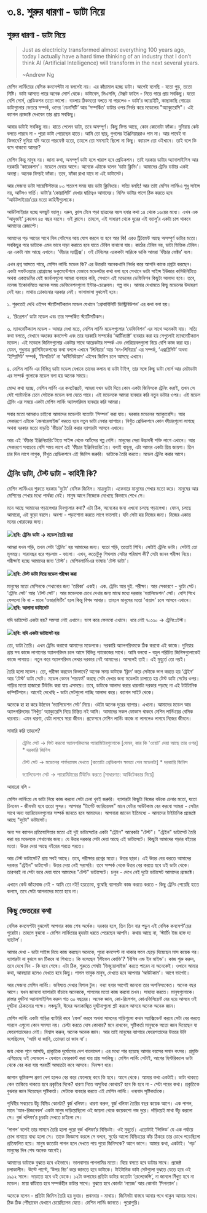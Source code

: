 # ৩.৪. শুরুর ধারণা - ডাটা নিয়ে

## শুরুর ধারণা - ডাটা নিয়ে

> Just as electricity transformed almost everything 100 years ago, today I actually have a hard time thinking of an industry that I don’t think AI \(Artificial Intelligence\) will transform in the next several years.
>
> ~Andrew Ng

মেশিন লার্নিংয়ের বেসিক কনসেপ্টটা না বললেই নয়। এর কাঁচামাল হচ্ছে ডাটা। আগেই বলেছি - যতো গুড়, ততো মিষ্টি। ডাটা আসতে পারে অনেক সোর্স থেকে। ডাটাবেস, সিএসভি, টেক্সট ফাইল - নিতে পারে প্রায় সবকিছু। যতো বেশি সোর্স, প্রেডিকশন ততো ভালো। বাংলায় ঠিকমতো বলতে না পারলেও - ডাটা’র ভ্যারাইটি, কাছাকাছি গোত্রের ডাটাগুলোর ভেতরে সম্পর্ক, ওদের ‘ডেনসিটি’ আর ‘সম্পর্কিত’ ডাটার ওপর নির্ভর করে মডেলের "অ্যাক্যুরেসি"। এই ক্যাগল প্রজেক্টে দেখবেন তার প্রায় সবকিছু।

আবার ডাটাই সবকিছু নয়। হাতে পেলেন ডাটা, তবে অসম্পূর্ণ। কিছু ফিল্ড আছে, কোন কোনোটা ফাঁকা। দুনিয়ায় কেউ বলতে পারবে না - পুরো ডাটা পেয়েছেন হাতে। আমি তো ছার্, গুগলের ইঞ্জিনিয়াররাও পান না। আর পাবেই বা কিভাবে? দুনিয়া যদি অতো পারফেক্ট হতো, তাহলে তো সমস্যাই ছিলো না কিছু। ক্যাচাল তো ওইখানে। তাই বলে কি বসে থাকবো আমরা?

মেশিন কিন্তু মানুষ নয়। জানা কথা, অসম্পূর্ণ ডাটা হলে খারাপ হবে প্রেডিকশন। তাই দরকার ডাটার অ্যানালাইসিস আর দরকারি 'কারেকশন'। মডেলে দেবার আগে। অনেকে এটাকে বলেন ‘ডাটা ক্লিনিং’। আমাদের ট্রেনিং ডাটার একই অবস্থা। অনেক ফিল্ডই ফাঁকা। তবে, ফাঁকা রাখা যাবে না এই ডাটাসেট।

আর সেজন্য ডাটা সায়েন্টিস্টদের ৮০ শতাংশ সময় যায় ডাটা ক্লিনিংয়ে। সত্যি বলছি! আর তাই মেশিন লার্নিংএ শুধু সাইন্স নয়, আর্টসও ভর্তি। ডাটা’র ‘কোয়ালিটি’ দেখার দ্বায়িত্বও আমাদের। মিসিং ডাটার পাশে ঠিক করতে হবে ‘আউটলাইয়ার’য়ের মতো কাহিনীগুলোকে।

আউটলাইয়ার হচ্ছে দলছুট ভ্যালু। ধরুন, ক্লাস টেনে পড়া ছাত্রদের বয়স হবার কথা ১৪ থেকে ১৬য়ের মধ্যে। এখন এক ‘আদুভাই’ ঢুকলেন ৪৫ বছর বয়সে। ওই ক্লাসে। তাহলে, এই সাধারণ থেকে দুরের এই ভ্যালু’র একটা চাপ থাকবে আমাদের রেজাল্টে।

আমাদের গড় আয়ের সাথে বিল গেটসের আয় যোগ করলে যা হবে আর কি! এরও ট্রিটমেন্ট আছে অসম্পুর্ণ ডাটার মতো। সবকিছুর পরে ডাটাকে এমন ভাবে দাড়া করাতে হবে যাতে টেবিল বানানো যায়। কাঠের টেবিল নয়, ডাটা ভিত্তিক টেবিল। এর একটা নাম আছে এখানে। ‘ফীচার ম্যাট্রিক্স’। ওই টেবিলের একেকটা সারিকে ডাকি আমরা ‘ফীচার ভেক্টর’ বলে।

এখন প্রশ্ন আসতে পারে, মেশিন লার্নিং মডেল কি? এর উত্তরটা অনেকখানি নির্ভর করে আপনি কাকে প্রশ্নটা করছেন। একটা সফটওয়্যার প্রোগ্রামের ডকুমেন্টেশনে যেভাবে মডেলটার কথা বলা হবে সেখানে ডাটা সাইন্স ইউজার কমিউনিটিতে অথবা একাডেমির যেই জার্নালগুলো আমরা ব্যবহার করি, সেখানে এই মডেলের ডেফিনিশন কিছুটা আলাদা হবে। তবে, নলেজ ইকোনমিতে অনেক সময় ডেফিনেশনগুলো ইন্টার-চেঞ্জেবল। গল্প বাদ। আমার দেখামতে কিছু মডেলের উদাহরণ দেই বরং। মাথায় ঢোকানোর দরকার নেই। ভাসাভাসা বুঝলেই হবে।

১. শুরুতেই দেখি ওইসব স্ট্যাটিসটিক্যাল মডেল যেখানে ‘প্রোবাবিলিটি ডিস্ট্রিবিউশন’ এর কথা বলা হয়।

২. ‘রিগ্রেশন’ ডাটা মডেল এবং তার সম্পর্কিত স্ট্যাটিসটিকস।

৩. ম্যাথমেটিক্যাল মডেল - আমার দেখা মতে, মেশিন লার্নিং মডেলগুলোর ‘ডেফিনিশন’ এর সাথে অনেকটা যায়। সত্যি কথা বলতে, যেখানে অংকের কনসেপ্ট এবং তার দরকারি সম্পর্কের ‘আর্টিফ্যাক্ট’ ব্যবহার করা হয় সেগুলোই ম্যাথমেটিক্যাল মডেল। এই মডেলে জিনিসগুলোর একটার সাথে আরেকটার সম্পর্ক এবং ভেরিয়েবলগুলো নিয়ে বেশি কাজ করা হয়। যেমন, শুধুমাত্র ক্লাসিফিকেশনের কথা বললে এখানে ‘লিনিয়ার’ আর ‘নন-লিনিয়ার’ এর সম্পর্ক, ‘এক্সপ্লিসিট’ অথবা ‘ইম্প্লিসিট’ সম্পর্ক, ‘ডিসক্রিট’ না ‘কন্টিনিউয়াস’ এইসব জিনিস চলে আসছে এখানে।

৪. মেশিন লার্নিং এর বিভিন্ন ডাটা মডেল যেখানে তাদের কলাম বা ডাটা টাইপ, তার সঙ্গে কিছু ডাটা সোর্স আর মেটাডাটা এর সম্পর্ক গুলোকে মডেল বলা হয় অনেক সময়ে।

মোদ্দা কথা হচ্ছে, মেশিন লার্নিং এর কনটেক্সটে, আমরা যখন ডাটা দিয়ে কোন একটা জিনিসকে ট্রেনিং করাই, তখন সে যেই প্যাটার্নকে চেনে সেটাকে মডেল বলা যেতে পারে। এই মডেলকে আমরা ব্যবহার করি নতুন ডাটার ওপর। এই মডেল ট্রেনিং এর সময়ে একটা মেশিন লার্নিং অ্যালগরিদম ব্যবহার করি আমরা।

সবার মতো আমরাও চাইবো আমাদের মডেলটা যতোটা ‘সিম্পল’ করা যায়। দরকার মডেলের অ্যাক্যুরেসি। আর সেকারণে এটাকে ‘জেনারেলাইজ’ করতে হবে নতুন ডাটা নেবার ব্যাপারে। নিখুঁত প্রেডিকশনে কোন ফীচারগুলো লাগছে অথবা দরকার মতো বাড়তি ‘ফীচার’ তৈরি করার ব্যাপারটা আসবে এখানে।

আর এই ‘ফীচার ইঞ্জিনিয়ারিং’টাতে সাইন্স থেকে আর্টসের গল্প বেশি। মানুষের সেরা উদ্ভাবনী শক্তি লাগে এখানে। আর সেকারণে সবচেয়ে বেশি সময় লাগে এই ‘ফীচার ইঞ্জিনিয়ারিং’য়ে। বলাই বাহুল্য, এটা আমার একটা প্রিয় জায়গা। তিন চার দিন লাগে লাগুক, নিঁখুত প্রেডিকশনে এই জিনিস জরুরি। ডাটাকে তৈরি করতে। মডেল ট্রেনিং করার আগে।

## ট্রেনিং ডাটা, টেস্ট ডাটা - কাহিনী কি?

মেশিন লার্নিংএর শুরুতে দরকার 'দুটো' বেসিক জিনিস। মাত্রদুটো। একেবারে মানুষের শেখার মতো করে। মানুষের আর মেশিনের শেখার মধ্যে পার্থক্য নেই। মানুষ আগে নিজেকে দেখেছে কিভাবে শেখে সে।

মনে আছে আমাদের পড়ালেখার দিনগুলোর কথা? এটা ঠিক, অনেকের জন্য এখনো চলছে পড়ালেখা। যেমন, চলছে আমারো, এই বুড়ো বয়সে। অবশ্য - পড়াশোনা করতে লাগে ভালোই। যদি সেটা হয় নিজের জন্য। নিজের একান্ত মনের খোরাকের জন্য।

![](../.gitbook/assets/1.png)**ছবি: ট্রেনিং ডাটা -&gt; মডেল তৈরি করা**

আমরা যখন পড়ি, তখন সেটা ‘ট্রেনিং’ হয় আমাদের জন্য। যতো পড়ি, ততোই শিখি। সেটাই ট্রেনিং ডাটা। সেটাই তো মূলমন্ত্র। সারাবছর ধরে পড়লাম - ভালো। এখন, কতোটুকু শিখলাম সেটার পরিমাপ কী? সেটা জানব পরীক্ষা নিয়ে। পরীক্ষাই হচ্ছে আমাদের জন্য ‘টেস্ট’। মেশিনলার্নিংএর ভাষায় 'টেস্ট ডাটা'।

![](../.gitbook/assets/2.png)**ছবি: টেস্ট ডাটা দিয়ে মডেল পরীক্ষা করা** 

মানুষের মতো মেশিনকে শেখানোর জন্য 'তরিকা' একই। এক. ট্রেনিং আর দুই. পরীক্ষা। আর সেকারণে - দুটো সেট। 'ট্রেনিং সেট' আর 'টেস্ট সেট'। আর মডেলকে চেখে দেখার জন্য মাঝে মধ্যে দরকার 'ভ্যালিডেশন' সেট। বেশি শিখে ফেললো কি না - মানে ‘ওভারফিটিং’ হলে কিন্তু বিপদ আবার। তাহলে মানুষের মতো 'বায়াস' চলে আসবে এখানে।  
![](../.gitbook/assets/2.1.png)**ছবি: আলাদা ডাটাসেট**

যদি ডাটাসেট একটা হয়? সমস্যা নেই এখানে। ভাগ করে ফেলবো এখানে। ধরে নেই ৭০:৩০ -&gt; ট্রেনিং:টেস্ট।

![](../.gitbook/assets/3.1.png)**ছবি: যদি একটা ডাটাসেট হয়**

তো, ডাটা তৈরি। এখন ট্রেনিং করাবো আমাদের মডেলকে। দরকারি অ্যালগরিদমকে ঠিক করবো এই কাজে। দুনিয়ার প্রায় সব কাজে লাগানোর অ্যালগরিদম চলে আসে বিভিন্ন প্যাকেজের সাথে। আমি বলবো - বহুল পরিচিত জিনিসগুলোকেই কাজে লাগাতে। নতুন করে অ্যালগরিদম লেখার দরকার নেই আমাদের। আসলেই তাই। এই মুহুর্তে তো নয়ই।

তৈরি হলো মডেল। তো, পরীক্ষা করবেন কিভাবে? অনেক সময় ডাটাকে ‘ক্লিন’ করে সেটাকে ভাগ করতে হয় ‘ট্রেইন’ আর ‘টেস্ট’ ডাটা সেটে। মডেল কেমন ‘পারফর্ম’ করছে সেটা দেখার জন্য মডেলটা চালাতে হয় টেস্ট ডাটা সেটের ওপর। গাড়ির মতো হাজারো টিউনিং করা যায় এসময়ে। তবে, ডাটাকে আলাদা করার ধারনাটা দরকার পড়ছে না এই টাইটানিক কম্পিটিশনে। আগেই দেখেছি - ডাটা সেটগুলো পাচ্ছি আলাদা করে। ক্যাগল সাইট থেকে।

অনেকে হা হা করে উঠবেন ‘ভ্যালিডেশন সেট’ নিয়ে। ওইটা অনেক দুরের ব্যাপার। এখনো। আমাদের মডেল আর অ্যালগরিদমের ‘নিখুঁত’ অ্যাক্যুরেসি নিয়ে চিন্তিত নই আমি। আমাদের সকল ফোকাস থাকবে মেশিন লার্নিংয়ের বেসিক ধারনায়। এমন ধারণা, যেটা লাগবে সারা জীবন। প্রফেসনে মেশিন লার্নিং কাজে না লাগলেও লাগবে নিজের জীবনে।

সামারি করি তাহলে?

> ট্রেনিং সেট → ফিট করবো অ্যালগরিদমের প্যারামিটারগুলোকে \[যেমন, কার কি ‘ওয়েট’ দেয়া আছে তার ওপর\] \* দরকারি জিনিস
>
> টেস্ট সেট → মডেলের পার্ফরমেন্স দেখতে \[কতোটা প্রেডিকশন ক্ষমতা পেল মডেলটা\] \* দরকারি জিনিস
>
> ভ্যালিডেশন সেট → প্যারামিটারের টিউনিং করতে \[সাধারণত: আর্কিটেকচার নিয়ে\]

আবারো বলি -

মেশিন লার্নিংয়ে যে ডাটা নিয়ে কাজ করবো সেটা চেনা খুবই জরুরি। ব্যাপারটা কিছুটা নিজের বউকে চেনার মতো, যতো চিনবেন - জীবনটা হবে ততো সুন্দর। আপনার "টার্গেট ভ্যারিয়েবল" মানে যেটার আউটকাম বের করবো আমরা - সেটার সাথে অন্য ভ্যারিয়েবলগুলোর সম্পর্ক জানতে হবে আমাদের। আপনারা জানেন ইতিমধ্যে - আমাদের টাইটানিক প্রজেক্টে আছে "দুটো" ডাটাসেট।

অন্য সব ক্যাগল প্রতিযোগিতার মতো এই দুই ডাটাসেটের একটা "ট্রেইন" আরেকটা "টেস্ট"। "ট্রেইন" ডাটাসেট তৈরি করা হয় মডেলকে শেখানোর জন্য। যে উত্তর দরকার সেটা দেয়া আছে এই ডাটাসেটে। কিছুটা আমাদের পড়ার বইয়ের মতো। উত্তর দেয়া আছে বইয়ের পরতে পরতে।

আর টেস্ট ডাটাসেট? প্রায় সবই আছে। তবে, পরীক্ষার প্রশ্নের মতো। উত্তর ছাড়া। এই উত্তর বের করতে আমাদের দরকার "ট্রেইন" ডাটাসেট। উত্তর দেয়া নেই সরাসরি। তবে সম্পর্ক থেকে উত্তর বের করতে হবে ওই ডাটা থেকে। তারপরই না সেটা ভরে দেয়া যাবে আমাদের "টেস্ট" ডাটাসেটে। চলুন - দেখে নেই দুটো ডাটাসেট আমাদের প্রজেক্টে।

এখানে কেউ জাঁহাবাজ নেই - আমি তো নই! হয়তোবা, বুঝেছি ব্যাপারটা কাজ করতে করতে - কিছু ট্রেনিং পেয়েছি হাতে কলমে, তবে সেটা আপনাদের মতো হবে না।

## কিছু ভেতরের কথা

বেসিক কনসেপ্টটা বুঝলেই আপনার কাজ শেষ অর্ধেক। দরকার হলে, তিন তিন বার পড়ুন এই বেসিক কনসেপ্ট’য়ের পুরোটা। তাহলে বুঝবো - মেশিন লার্নিংয়ের হৃদয়টা ধরতে পেরেছেন আপনি। কথায় আছে না, ‘স্টার্টিং ইজ হাফ দ্য ব্যাটেল’।

আমার দেখা - ডাটা সাইন্স নিয়ে কাজ করছেন অনেকে, পুরো কনসেপ্ট না থাকার ফলে ছেড়ে দিয়েছেন মাস কয়েক পর। ব্যাপারটা না বুঝলে মন টিকবে না শিখতে। কি বলেছেন ‘স্টিভেন কোভি’? ‘বিগিন এন্ড ইন মাইন্ড’। কাজ শুরু করুন, তবে দেখে নিন - কি হবে শেষে। এটা ঠিক, শুরুতে শেষটা ‘ভিজ্যুয়ালাইজ’ করতে পারেন না অনেকেই। ওখানে আমার কথা, আবছায়া হলেও দেখতে হবে কিছু। পাগল ভাবুক মানুষ, দেখতে হবে আপনার ‘আউটকাম’। আগে ভাগেই।

আর সেজন্য মেশিন লার্নিং। ভবিষ্যত দেখার বিশাল টুল। বন্যা হবার আগেই জানবো তার অশনিসংকেত। অনেক বছর আগে। যখন জানবো ব্যাপারটা বাঁচাবে অনেককে, পাগলের মতো কাজ করবো তখন। সাহায্য করতে। মানুষগুলোকে। রাস্তার দুর্ঘটনা অ্যানালাইসিস করুন গত ৩০ বছরের। অনেক জ্ঞান, কো-রিলেশন, কোএফিসিয়েন্ট বের হয়ে আসবে ওই দুর্ঘটনা ঠেকানোর পক্ষে। লঞ্চডুবি, ঈদের অনাকাঙ্খিত দুর্ঘটনাগুলো প্লট করলে আসবে অনেক অনেক জ্ঞান।

মেশিন লার্নিং একটা গাড়ির ব্যাটারি কবে ‘ফেল’ করবে অথবা সামনের গাড়িগুলো কখন অ্যাক্সিডেন্ট করবে সেটা বের করতে পারলে এগুলো কোন সমস্যা নয়। চেস্টা করতে দোষ কোথায়? মনে রাখবেন, সৃষ্টিকর্তা মানুষকে অতো জ্ঞান দিয়েছেন যা ফেরেশতাদেরও নেই। বিশ্বাস করুন, অনেক অনেক জ্ঞান। আর তাই মানুষের ব্যাপারে ফেরেশতাদের উত্তরে উনি বলেছিলেন, ‘আমি যা জানি, তোমরা তা জান না’।

জন্ম থেকে শুনে আসছি, প্রাকৃতিক দুর্যোগের দেশ বাংলাদেশ। এর মধ্যে পার হয়েছে আমার বয়সের সমান বৎসর। প্রযুক্তি এগিয়েছে ওই লেভেলে - যেখানে ফোরকাস্ট করা যায় প্রায় সবকিছু। মেশিন লার্নিং সেটাই, আগের হিস্টরিক্যাল ডাটা থেকে বের করা যায় পরবর্তী আঘাতটা কবে আসবে। দিনক্ষণ ধরে।

জাপান ভূমিকম্প প্রবণ দেশ হলেও বের করে ফেলেছে কবে কি হবে। আগে থেকে। আমার কথা একটাই। ডাটা থাকতে কেন তাকিয়ে থাকতে হবে প্রকৃতির দিকে? ধারণা নিতে অসুবিধা কোথায়? হবে কি হবে না - সেটা পরের কথা। প্রকৃতিকে বুঝবার জ্ঞান দিয়েছেন সৃষ্টিকর্তা। সেটাকে ব্যবহার করতে এই মেশিন লার্নিং। ধন্যবাদ সৃষ্টিকর্তাকে।

পৃথিবীর সবচেয়ে উঁচু বিল্ডিং কোনটা? বুর্জ খলিফা। ধারণা করুন, বুর্জ খলিফা তৈরির বছর কয়েক আগে। এক পাগল, মানে ‘আন-রিজনেবল’ একটা মানুষ দাড়িয়েছিলো ওই জায়গা থেকে কয়েকশো গজ দুরে। দাঁড়িয়েই মাথা উঁচু করলো সে। বুর্জ খলিফা’র চূড়াটা দেখতে চাইলো সে।

‘পাগল’ বলেই তার সামনে তৈরি হলো পুরো বুর্জ খলিফা’র বিল্ডিংটা। ওই মুহুর্তে। এতোটাই ‘ভিভিড’ যে এক পর্যায়ে চোখ নামাতে বাধ্য হলো সে। তাকে জিজ্ঞাসা করলে সে বলবে, সুর্যের আলো বিল্ডিংয়ের কাঁচ ঠিকরে তার চোখে পড়েছিলো প্রতিফলিত হয়ে। মানুষ কতোটা পাগল হলে দেখতে পায় পুরো জিনিসকে? আগে ভাগে। আমার কথা, একটাই। ‘গড়’ মানুষের দিন শেষ অনেক আগেই।

আমাদের ডাটাকে বুঝতে হবে ওইভাবে। ভালবাসার পাগলামির মতো। বিয়ে বসতে হবে ডাটার সাথে। প্রজেক্ট চলাকালীন। উল্টে পাল্টে, ‘উপর নিচ’ করে জানতে হবে ডাটাকে। টাইটানিক ডাটা সেটগুলো বুঝতে যেতে হবে ওই ১৯১২ সালে। দাড়াতে হবে ওই ডেকে। ১২টা কলামের প্রতিটা ডাটার কতোটা ‘রেলেভেন্সি’, না জানলে নিঁখুত হবে না মডেল। মায়া কাঁটাতে হবে সম্পর্কহীন ডাটার সাথে। বুঝতে হবে কোনটা ‘নয়েজ’ আর কোনটা ‘সিগন্যাল’।

অনেকে বলেন - প্রতিটা জিনিস তৈরি হয় দুবার। প্রথমবার - মাথায়। জিনিসটা বাস্তবে আনার পথে থাকুন আমার সাথে। ঠিক ঠিক পৌঁছাবেন যেখানে চেয়েছিলেন যেতে। মেশিন লার্নিং জানতে। পুরোপুরি।

